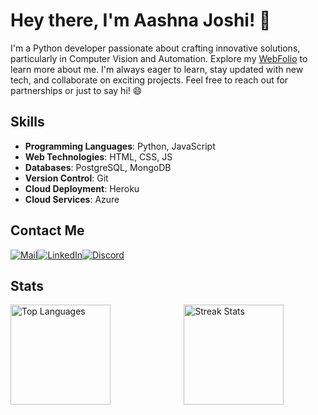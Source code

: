 # Hey there, I'm Aashna Joshi! 👋
I'm a Python developer passionate about crafting innovative solutions, particularly in Computer Vision and Automation. Explore my [WebFolio](https://aashnajoshi.github.io/Webfolio/) to learn more about me. 
I'm always eager to learn, stay updated with new tech, and collaborate on exciting projects. Feel free to reach out for partnerships or just to say hi! 😄

## Skills
- **Programming Languages**: Python, JavaScript
- **Web Technologies**: HTML, CSS, JS
- **Databases**: PostgreSQL, MongoDB
- **Version Control**: Git
- **Cloud Deployment**: Heroku
- **Cloud Services**: Azure
  
## Contact Me
[![Mail](https://img.icons8.com/?size=50&id=P7UIlhbpWzZm&format=png&color=000000)](mailto:aashna.joshi03@gmail.com)[![LinkedIn](https://img.icons8.com/?size=50&id=xuvGCOXi8Wyg&format=png&color=000000)](https://www.linkedin.com/in/aashnajoshi/)[![Discord](https://img.icons8.com/?size=45&id=YETjxBcCFpfB&format=png&color=000000)](https://discord.com/users/790711856687480852)

## Stats
<div style="display: flex; flex-wrap: wrap; justify-content: space-between; width: 100%; gap: 20px;">
    <img src="https://github-readme-stats.vercel.app/api/top-langs?username=aashnajoshi&show_icons=true&locale=en&layout=compact" alt="Top Languages" style="flex: 1; min-width: 200px; max-width: 45%; height: 10rem;"/>
    <img src="https://github-readme-streak-stats.herokuapp.com/?user=aashnajoshi" alt="Streak Stats" style="flex: 1; min-width: 200px; max-width: 45%; height: 10rem;"/>
</div>
